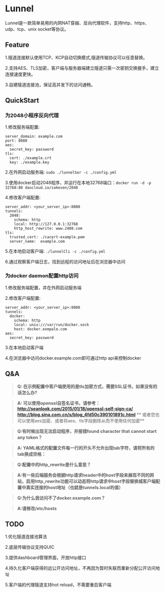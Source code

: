 # Lunnel
Lunnel是一款简单易用的内网NAT穿越、反向代理软件，支持http、https、udp、tcp、unix socket等协议。

## Feature

1.隧道连接默认使用TCP、KCP自动切换模式,隧道传输协议可以任意替换。

2.支持AES、TLS加密，客户端与服务器端建立隧道只需一次密钥交换握手，建立连接速度更快。

3.自建隧道连接池，保证高并发下的访问通畅。

## QuickStart

### 为2048小程序反向代理
1.修改服务端配置:
  ```
  server_domain: example.com
  port: 8080
  aes:
    secret_key: password
  tls:
    cert: ./example.crt
    key: ./example.key
  ```

2.在外网启动服务端:
   `sudo ./lunnelSer -c ./config.yml`

3.使用docker启动2048程序，并运行在本地32768端口：`docker run -d -p 32768:80 daocloud.io/sakeven/2048`
  
4.修改客户端配置:

  ```
  server_addr: <your_server_ip>:8080
  tunnels: 
    2048: 
      schema: http
      local: http://127.0.0.1:32768
      http_host_rewrite: www.2408.com
  tls: 
    trusted_cert: ./cacert-example.pem
	server_name:  example.com
  ```

5.在本地启动客户端:
   `./lunnelCli -c ./config.yml`

6.通过观察客户端日志，找到远程的访问地址后在浏览器中访问

### 为docker daemon配置http访问
1.修改服务端配置，并在外网启动服务端

2.修改客户端配置:
  ```
  server_addr: <your_server_ip>:8080
  tunnels: 
    docker: 
      schema: http
      local: unix:///var/run/docker.sock
      host: docker.exmpale.com
  aes: 
    secret_key: password
  ```

3.在本地启动客户端

4.在浏览器中访问docker.example.com即可通过http api来控制docker

## Q&A

> **Q: 在示例配置中客户端使用的是tls加密方式，需要SSL证书，如果没有的话怎么办?**        

> **A: 可以使用openssl自签名证书，请参考：** 
> **http://seanlook.com/2015/01/18/openssl-self-sign-ca/**
> **http://blog.sina.com.cn/s/blog_4fd50c390101891c.html**
> **  或者您也可以使用aes加密、或者将aes、tls字段删除从而不使用任何加密**

> **Q:有时候出现无法启动程序，并报错found character that cannot start any token？**

> **A: YAML格式的配置文件每一行的开头不允许出现tab字符，请将所有的tab换成空格：** 

> **Q:配置中的http_rewrite是什么意思？**

> **A:有一些后端服务会根据http请求header中的host字段来展现不同的网站，启用http_rewrite功能可以动态将http请求中host字段替换城客户端配置中真实连接的host地址（也就是tunnels.local的值）** 

> **Q:为什么我访问不了docker.example.com？**

> **A:请修改/etc/hosts** 

## TODO

1.优化隧道连接池算法

2.底层传输协议支持QUIC

3.提供dashboard管理界面，开放http接口

4.持久化客户端获得的远公开访问地址，不再因为暂时失联而重新分配公开访问地址

5.客户端的代理隧道支持hot reload，不需要重启客户端
